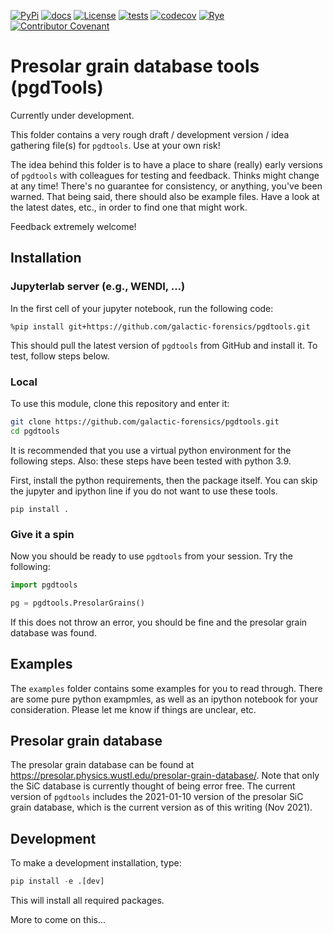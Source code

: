 [![PyPi](https://img.shields.io/pypi/v/pgdtools?color=informational)](https://pypi.org/project/pgdtools/)
[![docs](https://readthedocs.org/projects/pgdtools/badge/?version=latest)](https://pgdtools.readthedocs.io)
[![License](https://img.shields.io/badge/License-MIT-blue.svg)](https://github.com/NASA-Planetary-Science/pgdtools/blob/main/LICENSE)
[![tests](https://github.com/NASA-Planetary-Science/pgdtools/actions/workflows/tests.yml/badge.svg)](https://github.com/NASA-Planetary-Science/pgdtools/actions/workflows/tests.yml)
[![codecov](https://codecov.io/gh/NASA-Planetary-Science/pgdtools/branch/main/graph/badge.svg?token=N0NNVEI8CX)](https://codecov.io/gh/NASA-Planetary-Science/pgdtools)
[![Rye](https://img.shields.io/endpoint?url=https://raw.githubusercontent.com/astral-sh/rye/main/artwork/badge.json)](https://rye.astral.sh)
[![Contributor Covenant](https://img.shields.io/badge/Contributor%20Covenant-2.1-4baaaa.svg)](code_of_conduct.md)

# Presolar grain database tools (pgdTools)

Currently under development.

This folder contains a very rough draft /
development version /
idea gathering file(s)
for `pgdtools`.
Use at your own risk!

The idea behind this folder is to have a place
to share (really) early versions of `pgdtools`
with colleagues for testing
and feedback.
Thinks might change at any time!
There's no guarantee for consistency,
or anything, you've been warned.
That being said,
there should also be example files.
Have a look at the latest dates, etc.,
in order to find one that might work.

Feedback extremely welcome!

## Installation

### Jupyterlab server (e.g., WENDI, ...)

In the first cell of your jupyter notebook,
run the following code:

```
%pip install git+https://github.com/galactic-forensics/pgdtools.git
```

This should pull the latest version
of `pgdtools` from GitHub and install it.
To test, follow steps below.

### Local

To use this module,
clone this repository
and enter it:
```bash
git clone https://github.com/galactic-forensics/pgdtools.git
cd pgdtools
```

It is recommended that you use
a virtual python environment for the following steps.
Also: these steps have been tested with python 3.9.

First, install the python requirements,
then the package itself.
You can skip the jupyter and ipython line if you
do not want to use these tools.

```
pip install .
```

### Give it a spin

Now you should be ready to use `pgdtools`
from your session. Try the following:

```python
import pgdtools

pg = pgdtools.PresolarGrains()
```

If this does not throw an error,
you should be fine and the
presolar grain database was found.

## Examples

The `examples` folder contains some examples for you to read through.
There are some pure python exampmles,
as well as an ipython notebook for your consideration.
Please let me know if things are unclear, etc.

## Presolar grain database

The presolar grain database
can be found at
https://presolar.physics.wustl.edu/presolar-grain-database/.
Note that only the SiC database
is currently thought of being error free.
The current version of `pgdtools`
includes the 2021-01-10 version
of the presolar SiC grain database,
which is the current version as of this writing (Nov 2021).

## Development

To make a development installation,
type:

```python
pip install -e .[dev]
```

This will install all required packages.

More to come on this...
